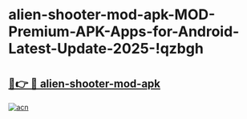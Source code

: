 # alien-shooter-mod-apk-MOD-Premium-APK-Apps-for-Android-Latest-Update-2025-!qzbgh

# <h2><a href="https://vqwas5.esa.edu.pl?title=alien-shooter-mod-apk&ref=qzbgh">🔗👉 🔴 alien-shooter-mod-apk</a></h2>

[![acn](https://github.com/user-attachments/assets/0f9c940e-d8b0-45ae-aac7-cd30a18b3e1c)](https://vqwas5.esa.edu.pl?title=alien-shooter-mod-apk&ref=qzbgh)

